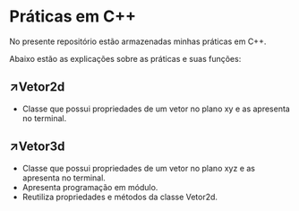 # Práticas em C++

No presente repositório estão armazenadas minhas práticas em C++.

Abaixo estão as explicações sobre as práticas e suas funções:

## ↗️Vetor2d
- Classe que possui propriedades de um vetor no plano xy e as apresenta no terminal.

## ↗️Vetor3d
- Classe que possui propriedades de um vetor no plano xyz e as apresenta no terminal.
- Apresenta programação em módulo.
- Reutiliza propriedades e métodos da classe Vetor2d.
